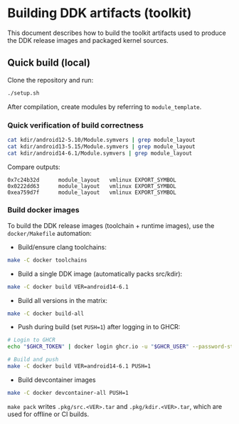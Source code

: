 # Building DDK artifacts (toolkit)

This document describes how to build the toolkit artifacts used to produce the DDK release images and packaged kernel sources.

## Quick build (local)

Clone the repository and run:

```sh
./setup.sh
```

After compilation, create modules by referring to `module_template`.


### Quick verification of build correctness

```sh
cat kdir/android12-5.10/Module.symvers | grep module_layout
cat kdir/android13-5.15/Module.symvers | grep module_layout
cat kdir/android14-6.1/Module.symvers | grep module_layout
```

Compare outputs:

```
0x7c24b32d      module_layout   vmlinux EXPORT_SYMBOL
0x0222dd63      module_layout   vmlinux EXPORT_SYMBOL
0xea759d7f      module_layout   vmlinux EXPORT_SYMBOL
```

### Build docker images

To build the DDK release images (toolchain + runtime images), use the `docker/Makefile` automation:

- Build/ensure clang toolchains:

```bash
make -C docker toolchains
```

- Build a single DDK image (automatically packs src/kdir):

```bash
make -C docker build VER=android14-6.1
```

- Build all versions in the matrix:

```bash
make -C docker build-all
```

- Push during build (set `PUSH=1`) after logging in to GHCR:

```bash
# Login to GHCR
echo "$GHCR_TOKEN" | docker login ghcr.io -u "$GHCR_USER" --password-stdin

# Build and push
make -C docker build VER=android14-6.1 PUSH=1
```

- Build devcontainer images

```bash
make -C docker devcontainer-all PUSH=1
```

`make pack` writes `.pkg/src.<VER>.tar` and `.pkg/kdir.<VER>.tar`, which are used for offline or CI builds.